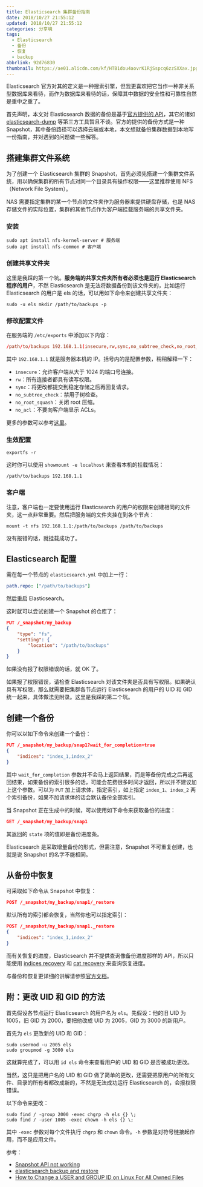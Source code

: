 ```yaml
---
title: Elasticsearch 集群备份指南
date: 2018/10/27 21:55:12
updated: 2018/10/27 21:55:12
categories: 分享境
tags:
  - Elasticsearch
  - 备份
  - 恢复
  - backup
abbrlink: 92d76830
thumbnail: https://ae01.alicdn.com/kf/HTB1dou4aovrK1RjSspcq6zzSXXax.jpg
---
```


Elasticsearch 官方对其的定义是一种搜索引擎，但我更喜欢把它当作一种非关系型数据库来看待，而作为数据库来看待的话，保障其中数据的安全性和可靠性自然是重中之重了。

首先声明，本文对 Elasticsearch 数据的备份是基于[官方提供的 API](https://www.elastic.co/guide/en/elasticsearch/reference/current/modules-snapshots.html)，其它的诸如 [elasticsearch-dump](https://github.com/taskrabbit/elasticsearch-dump) 等第三方工具暂且不谈。官方的提供的备份方式是一种 Snapshot，其中备份路径可以选择云端或本地，本文想就备份集群数据到本地写一份指南，并对遇到的问题做一些解答。 

<!-- more -->

## 搭建集群文件系统

为了创建一个 Elasticsearch 集群的 Snapshot，首先必须先搭建一个集群文件系统，用以确保集群的所有节点对同一个目录具有操作权限——这里推荐使用 NFS（Network File System）。

NAS 需要指定集群的某一个节点的文件夹作为服务器来提供硬盘存储，也是 NAS 存储文件的实际位置，集群的其他节点作为客户端挂载服务端的共享文件夹。

### 安装

```shell
sudo apt install nfs-kernel-server # 服务端
sudo apt install nfs-common # 客户端
```

### 创建共享文件夹

这里是我踩的第一个坑。**服务端的共享文件夹所有者必须也是运行 Elasticsearch 程序的用户**，不然 Elasticsearch 是无法将数据备份到该文件夹的，比如运行 Elasticsearch 的用户是 els 的话，可以用如下命令来创建共享文件夹：

```shell
sudo -u els mkdir /path/to/backups -p
```

### 修改配置文件

在服务端的 `/etc/exports` 中添加以下内容：

```conf
/path/to/backups 192.168.1.1(insecure,rw,sync,no_subtree_check,no_root_squash,no_acl)
```

其中 `192.168.1.1` 就是服务器本机的 IP。括号内的是配置参数，稍稍解释一下：

- `insecure`：允许客户端从大于 1024 的端口号连接。
- `rw`：所有连接者都具有读写权限。
- `sync`：将更改都提交到稳定存储之后再回复请求。
- `no_subtree_check`：禁用子树检查。
- `no_root_squash`：关闭 root 压缩。
- `no_acl`：不要向客户端显示 ACLs。

更多的参数可以参考[这里](https://linux.die.net/man/5/exports)。

### 生效配置

```shell
exportfs -r
```

这时你可以使用 `showmount -e localhost` 来查看本机的挂载情况：

```shell
/path/to/backups 192.168.1.1
```

### 客户端

注意，客户端也一定要使用运行 Elasticsearch 的用户的权限来创建相同的文件夹，这一点非常重要。然后把服务端的文件夹挂在到各个节点：

```shell
mount -t nfs 192.168.1.1:/path/to/backups /path/to/backups
```

没有报错的话，就挂载成功了。

## Elasticsearch 配置

需在每一个节点的 `elasticsearch.yml` 中加上一行：

```yaml
path.repo: ["/path/to/backups"]
```

然后重启 Elasticsearch。

这时就可以尝试创建一个 Snapshot 的仓库了：

```json
PUT /_snapshot/my_backup
{
    "type": "fs",
    "setting": {
        "location": "/path/to/backups"
    }
}
```

如果没有报了权限错误的话，就 OK 了。

如果报了权限错误，请检查 Elasticsearch 对该文件夹是否具有写权限。如果确认具有写权限，那么就需要把集群各节点运行 Elasticsearch 的用户的 UID 和 GID 统一起来，具体做法见附录。这里是我踩的第二个坑。

## 创建一个备份

你可以以如下命令来创建一个备份：

```json
PUT /_snapshot/my_backup/snap1?wait_for_completion=true
{
	"indices": "index_1,index_2"
}
```

其中 `wait_for_completion` 参数并不会马上返回结果，而是等备份完成之后再返回结果，如果备份的索引很多的话，可能会花费很多时间才返回，所以并不建议加上这个参数。可以为 `PUT` 加上请求体，指定索引，如上指定 `index_1`、`index_2` 两个索引备份，如果不加请求体的话会默认备份全部索引。

当 Snapshot 正在生成中的时候，可以使用如下命令来获取备份的进度：

```json
GET /_snapshot/my_backup/snap1
```

其返回的 `state` 项的值即是备份进度条。

Elasticsearch 是采取增量备份的形式，但需注意，Snapshot 不可重复创建，也就是说 Snapshot 的名字不能相同。

## 从备份中恢复

可采取如下命令从 Snapshot 中恢复：

```json
POST /_snapshot/my_backup/snap1/_restore
```

默认所有的索引都会恢复，当然你也可以指定索引：

```json
POST /_snapshot/my_backup/snap1._restore
{
    "indices": "index_1,index_2"
}
```

而有关恢复的进度，Elasticsearch 并不提供查询像备份进度那样的 API，所以只能使用 [indices recovery](https://www.elastic.co/guide/en/elasticsearch/reference/current/indices-recovery.html) 和 [cat recovery](https://www.elastic.co/guide/en/elasticsearch/reference/current/cat-recovery.html) 来查询恢复进度。

与备份和恢复更详细的讲解请参照[官方文档](https://www.elastic.co/guide/en/elasticsearch/reference/current/modules-snapshots.html)。

## 附：更改 UID 和 GID 的方法

首先假设各节点运行 Elasticsearch 的用户名为 `els`。先假设：他的旧 UID 为 1005，旧 GID 为 2000，要把他改成 UID 为 2005，GID 为 3000 的新用户。

首先为 `els` 更改新的 UID 和 GID：

```shell
sudo usermod -u 2005 els
sudo groupmod -g 3000 els
```

这就算完成了，可以用 `id els` 命令来查看用户的 UID 和 GID 是否被成功更改。

当然，这只是把用户名的 UID 和 GID 做了简单的更改，还需要把原用户的所有文件、目录的所有者都改成新的，不然是无法成功运行 Elasticsearch 的，会报权限错误。

以下命令来更改：

```shell
sudo find / -group 2000 -exec chgrp -h els {} \;
sudo find / -user 1005 -exec chown -h els {} \;
```

其中 `-exec` 参数对每个文件执行 `chgrp` 和 `chown` 命令。`-h` 参数是对符号链接起作用，而不是应用文件。

参考：

- [Snapshot API not working](https://stackoverflow.com/questions/44955219/snapshot-api-not-working)
- [elasticsearch backup and restore](http://smallasa.com/2017/03/09/elasticsearch-backup-and-restore/)
- [How to Change a USER and GROUP ID on Linux For All Owned Files](https://www.cyberciti.biz/faq/linux-change-user-group-uid-gid-for-all-owned-files/)

